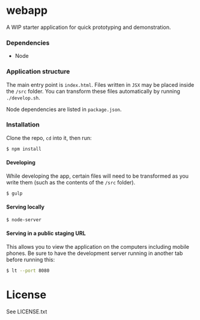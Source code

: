 # webapp

A WIP starter application for quick prototyping and demonstration.

### Dependencies

- Node

### Application structure

The main entry point is `index.html`. Files written in `JSX` may be placed inside the `/src` folder. You can transform these files automatically by running `./develop.sh`.

Node dependencies are listed in `package.json`.

### Installation

Clone the repo, `cd` into it, then run:

```sh
$ npm install
```

#### Developing

While developing the app, certain files will need to be transformed as you write them (such as the contents of the `/src` folder).

```sh 
$ gulp
```

#### Serving locally

```sh
$ node-server
```

#### Serving in a public staging URL

This allows you to view the application on the computers including mobile phones. Be sure to have the development server running in another tab before running this: 

```sh
$ lt --port 8080
```

# License

See LICENSE.txt